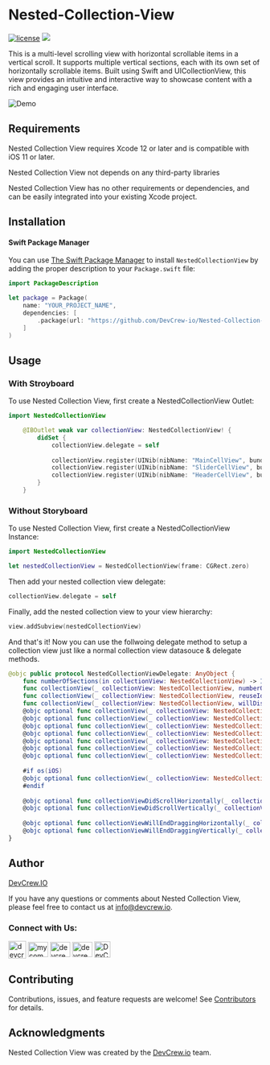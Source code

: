 # Nested-Collection-View

[![license](https://img.shields.io/badge/license-MIT-green)](https://github.com/DevCrew-io/Nested-Collection-View/blob/main/LICENSE)
![](https://img.shields.io/badge/Code-Swift-informational?style=flat&logo=swift&color=FFA500)

This is a multi-level scrolling view with horizontal scrollable items in a vertical scroll. It supports multiple vertical sections, each with its own set of horizontally scrollable items. Built using Swift and UICollectionView, this view provides an intuitive and interactive way to showcase content with a rich and engaging user interface.

![Demo](https://github.com/DevCrew-io/Nested-Collection-View/blob/main/Media/NestedCollectionView-Example.gif)

## Requirements

Nested Collection View requires Xcode 12 or later and is compatible with iOS 11 or later.

Nested Collection View not depends on any third-party libraries

Nested Collection View has no other requirements or dependencies, and can be easily integrated into your existing Xcode project.


## Installation

#### Swift Package Manager

You can use [The Swift Package Manager](https://swift.org/package-manager) to install `NestedCollectionView` by adding the proper description to your `Package.swift` file:

```swift
import PackageDescription

let package = Package(
    name: "YOUR_PROJECT_NAME",
    dependencies: [
        .package(url: "https://github.com/DevCrew-io/Nested-Collection-View.git", from: "1.0.0"),
    ]
)
```

## Usage

###  With Stroyboard 

To use Nested Collection View, first create a NestedCollectionView Outlet:

```swift
import NestedCollectionView

    @IBOutlet weak var collectionView: NestedCollectionView! {
        didSet {
            collectionView.delegate = self
            
            collectionView.register(UINib(nibName: "MainCellView", bundle: nil), forCellWithReuseIdentifier: MainCellView.cellIdentifier)
            collectionView.register(UINib(nibName: "SliderCellView", bundle: nil), forCellWithReuseIdentifier: SliderCellView.cellIdentifier)
            collectionView.register(UINib(nibName: "HeaderCellView", bundle: nil), forSupplementaryViewOfKind: UICollectionView.elementKindSectionHeader, withReuseIdentifier: HeaderCellView.cellIdentifier)
        }
    }
```

###  Without Storyboard

To use Nested Collection View, first create a NestedCollectionView Instance:

```swift
import NestedCollectionView

let nestedCollectionView = NestedCollectionView(frame: CGRect.zero)
```

Then add your nested collection view delegate:

```swift
collectionView.delegate = self
```

Finally, add the nested collection view to your view hierarchy:

```swift
view.addSubview(nestedCollectionView)
```
And that's it! Now you can use the follwoing delegate method to setup a collection view just like a normal collection view datasouce & delegate methods.

```swift
@objc public protocol NestedCollectionViewDelegate: AnyObject {
    func numberOfSections(in collectionView: NestedCollectionView) -> Int
    func collectionView(_ collectionView: NestedCollectionView, numberOfItemsInSection section: Int) -> Int
    func collectionView(_ collectionView: NestedCollectionView, reuseIdentifierForCellAt indexPath: IndexPath) -> String
    func collectionView(_ collectionView: NestedCollectionView, willDisplay cell: UICollectionViewCell, forItemAt indexPath: IndexPath)
    @objc optional func collectionView(_ collectionView: NestedCollectionView, sizeForItemAt indexPath: IndexPath) -> CGSize
    @objc optional func collectionView(_ collectionView: NestedCollectionView, insetForSectionAt section: Int) -> UIEdgeInsets
    @objc optional func collectionView(_ collectionView: NestedCollectionView, minimumLineSpacingForSectionAt section: Int) -> CGFloat
    @objc optional func collectionView(_ collectionView: NestedCollectionView, referenceSizeForHeaderInSection section: Int) -> CGSize
    @objc optional func collectionView(_ collectionView: NestedCollectionView, referenceSizeForFooterInSection section: Int) -> CGSize
    @objc optional func collectionView(_ collectionView: NestedCollectionView, viewForSupplementaryElementOfKind kind: String, at indexPath: IndexPath) -> UICollectionReusableView
    @objc optional func collectionView(_ collectionView: NestedCollectionView, didSelectItemAt indexPath: IndexPath)
    
    #if os(iOS)
    @objc optional func collectionView(_ collectionView: NestedCollectionView, shouldEnablePagingAt section: Int) -> Bool
    #endif
    
    @objc optional func collectionViewDidScrollHorizontally(_ collectionView: NestedCollectionView, toOffset offset: CGPoint, inSection section: Int)
    @objc optional func collectionViewDidScrollVertically(_ collectionView: NestedCollectionView, toOffset offset: CGPoint)
    
    @objc optional func collectionViewWillEndDraggingHorizontally(_ collectionView: NestedCollectionView, withVelocity velocity: CGPoint, targetContentOffset: UnsafeMutablePointer<CGPoint>, section: Int)
    @objc optional func collectionViewWillEndDraggingVertically(_ collectionView: NestedCollectionView, withVelocity velocity: CGPoint, targetContentOffset: UnsafeMutablePointer<CGPoint>)
}
```

## Author

[DevCrew.IO](https://devcrew.io/)

If you have any questions or comments about Nested Collection View, please feel free to contact us at info@devcrew.io.

<h3 align="left">Connect with Us:</h3>
<p align="left">
<a href="https://devcrew.io" target="blank"><img align="center" src="https://devcrew.io/wp-content/uploads/2022/09/logo.svg" alt="devcrew.io" height="35" width="35" /></a>
<a href="https://www.linkedin.com/company/devcrew-io/mycompany/" target="blank"><img align="center" src="https://raw.githubusercontent.com/rahuldkjain/github-profile-readme-generator/master/src/images/icons/Social/linked-in-alt.svg" alt="mycompany" height="30" width="40" /></a>
<a href="https://www.facebook.com/devcrew.io" target="blank"><img align="center" src="https://raw.githubusercontent.com/rahuldkjain/github-profile-readme-generator/master/src/images/icons/Social/facebook.svg" alt="devcrew.io" height="30" width="40" /></a>
<a href="https://www.instagram.com/devcrew.io" target="blank"><img align="center" src="https://raw.githubusercontent.com/rahuldkjain/github-profile-readme-generator/master/src/images/icons/Social/instagram.svg" alt="devcrew.io" height="30" width="40" /></a>
<a href="https://github.com/DevCrew-io" target="blank"><img align="center" src="https://cdn-icons-png.flaticon.com/512/733/733553.png" alt="DevCrew-io" height="32" width="32" /></a>
</p>


## Contributing 
Contributions, issues, and feature requests are welcome! See [Contributors](https://github.com/DevCrew-io/Nested-Collection-View/graphs/contributors) for details.


## Acknowledgments

Nested Collection View was created by the [DevCrew.io](https://devcrew.io) team.
